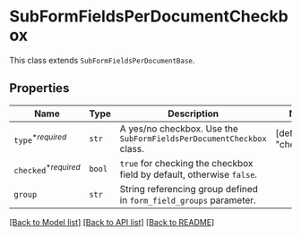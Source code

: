 # SubFormFieldsPerDocumentCheckbox

This class extends `SubFormFieldsPerDocumentBase`.

## Properties

| Name | Type | Description | Notes |
| ---- | ---- | ----------- | ----- |
| `type`<sup>*_required_</sup> | ```str``` |  A yes/no checkbox. Use the `SubFormFieldsPerDocumentCheckbox` class.  |  [default to "checkbox"] |
| `checked`<sup>*_required_</sup> | ```bool``` |  `true` for checking the checkbox field by default, otherwise `false`.  |  |
| `group` | ```str``` |  String referencing group defined in `form_field_groups` parameter.  |  |


[[Back to Model list]](../README.md#documentation-for-models) [[Back to API list]](../README.md#documentation-for-api-endpoints) [[Back to README]](../README.md)


